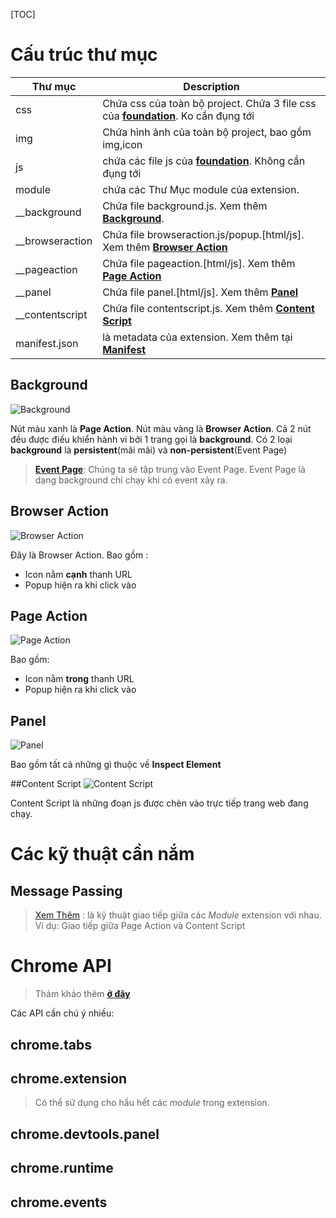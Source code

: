 
[TOC]

# Cấu trúc thư mục

Thư mục     | Description
--------    | ---
css         | Chứa css của toàn bộ project. Chứa 3 file css của [**foundation**][foundation]. Ko cần đụng tới
img         | Chứa hình ảnh của toàn bộ project, bao gồm img,icon
js          | chứa các file js của [**foundation**][foundation]. Không cần đụng tới
module      | chứa các Thư Mục module của extension.
__background | Chứa file background.js. Xem thêm [**Background**][1].
__browseraction | Chứa file browseraction.js/popup.[html/js]. Xem thêm [**Browser Action**][2]
__pageaction | Chứa file pageaction.[html/js]. Xem thêm [**Page Action**][3]
__panel | Chứa file panel.[html/js]. Xem thêm [**Panel**][4]
__contentscript | Chứa file contentscript.js. Xem thêm [**Content Script**][5]
manifest.json          | là metadata của extension. Xem thêm tại [**Manifest**][manifest]

## Background

![Background]( https://developer.chrome.com/static/images/overview/arch-1.gif)

Nút màu xanh là **Page Action**. Nút màu vàng là **Browser Action**. Cả 2 nút đều được điều khiển hành vi bởi 1 trang gọi là **background**. Có 2 loại **background** là **persistent**(mãi mãi) và **non-persistent**(Event Page)

> [**Event Page**][eventpage]: Chúng ta sẽ tập trung vào Event Page. Event Page là dạng background chỉ chạy khi có event xảy ra. 

## Browser Action
![Browser Action](https://developer.chrome.com/static/images/overview/browser-action-with-popup.png)

Đây là Browser Action. Bao gồm :

 - Icon nằm **cạnh** thanh URL
 - Popup hiện ra khi click vào

## Page Action
![Page Action](https://developer.chrome.com/static/images/overview/page-action.png)

Bao gồm:

 - Icon nằm **trong** thanh URL
 - Popup hiện ra khi click vào

## Panel
![Panel](http://i.stack.imgur.com/Yo8VK.png)

Bao gồm tất cả những gì thuộc về **Inspect Element**

##Content Script
![Content Script](https://developer.chrome.com/static/images/overview/arch-3.gif)

Content Script là những đoạn js được chèn vào trực tiếp trang web đang chạy.

# Các kỹ thuật cần nắm
## Message Passing
> [Xem Thêm][message-passing] : là kỹ thuật giao tiếp giữa các *Module* extension với nhau. 
> Ví dụ: Giao tiếp giữa Page Action và Content Script

# Chrome API
>Thảm khảo thêm [**ở đây**][chrome-api]

Các API cần chú ý nhiều:
## chrome.tabs

## chrome.extension
>Có thể sử dụng cho hầu hết các *module* trong extension.

## chrome.devtools.panel

## chrome.runtime

## chrome.events

[1]:#background
[2]:#browser-action
[3]:#page-action
[4]:#panel
[5]:#content-script
[manifest]:https://developer.chrome.com/extensions/manifest
[foundation]:http://foundation.zurb.com/docs/
[eventpage]:https://developer.chrome.com/extensions/event_pages
[chrome-api]:https://developer.chrome.com/extensions/api_index
[message-passing]: https://developer.chrome.com/extensions/messaging
